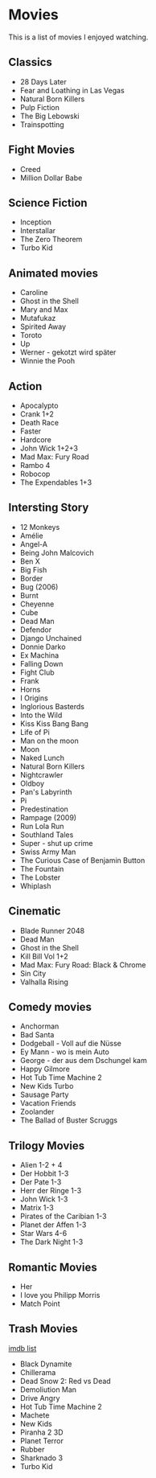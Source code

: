 # Movies

This is a list of movies I enjoyed watching.

## Classics

- 28 Days Later
- Fear and Loathing in Las Vegas
- Natural Born Killers
- Pulp Fiction
- The Big Lebowski
- Trainspotting

## Fight Movies

- Creed
- Million Dollar Babe

## Science Fiction

- Inception
- Interstallar
- The Zero Theorem
- Turbo Kid

## Animated movies

- Caroline
- Ghost in the Shell
- Mary and Max
- Mutafukaz
- Spirited Away
- Toroto
- Up
- Werner - gekotzt wird später
- Winnie the Pooh

## Action

- Apocalypto
- Crank 1+2
- Death Race
- Faster
- Hardcore
- John Wick 1+2+3
- Mad Max: Fury Road
- Rambo 4
- Robocop
- The Expendables 1+3

## Intersting Story

- 12 Monkeys
- Amélie
- Angel-A
- Being John Malcovich
- Ben X
- Big Fish
- Border
- Bug (2006)
- Burnt
- Cheyenne
- Cube
- Dead Man
- Defendor
- Django Unchained
- Donnie Darko
- Ex Machina
- Falling Down
- Fight Club
- Frank
- Horns
- I Origins
- Inglorious Basterds
- Into the Wild
- Kiss Kiss Bang Bang
- Life of Pi
- Man on the moon
- Moon
- Naked Lunch
- Natural Born Killers
- Nightcrawler
- Oldboy
- Pan's Labyrinth
- Pi
- Predestination
- Rampage (2009)
- Run Lola Run
- Southland Tales
- Super - shut up crime
- Swiss Army Man
- The Curious Case of Benjamin Button
- The Fountain
- The Lobster
- Whiplash

## Cinematic

- Blade Runner 2048
- Dead Man
- Ghost in the Shell
- Kill Bill Vol 1+2
- Mad Max: Fury Road: Black & Chrome
- Sin City
- Valhalla Rising

## Comedy movies

- Anchorman
- Bad Santa
- Dodgeball - Voll auf die Nüsse
- Ey Mann - wo is mein Auto
- George - der aus dem Dschungel kam
- Happy Gilmore
- Hot Tub Time Machine 2
- New Kids Turbo
- Sausage Party
- Vacation Friends
- Zoolander
- The Ballad of Buster Scruggs

## Trilogy Movies

- Alien 1-2 + 4
- Der Hobbit 1-3
- Der Pate 1-3
- Herr der Ringe 1-3
- John Wick 1-3
- Matrix 1-3
- Pirates of the Caribian 1-3
- Planet der Affen 1-3
- Star Wars 4-6
- The Dark Night 1-3

## Romantic Movies

- Her
- I love you Philipp Morris
- Match Point

## Trash Movies

[imdb list](http://www.imdb.com/list/ls025677553/)

- Black Dynamite
- Chillerama
- Dead Snow 2: Red vs Dead
- Demoliution Man
- Drive Angry
- Hot Tub Time Machine 2
- Machete
- New Kids
- Piranha 2 3D
- Planet Terror
- Rubber
- Sharknado 3
- Turbo Kid
